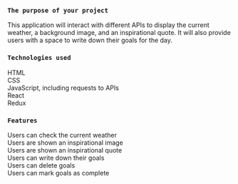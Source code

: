 ### `The purpose of your project`
This application will interact with different APIs to display the current weather, a background image, and an inspirational quote. It will also provide users with a space to write down their goals for the day.

### `Technologies used`

HTML<br>
CSS<br>
JavaScript, including requests to APIs<br>
React<br>
Redux<br>

### `Features`

Users can check the current weather<br>
Users are shown an inspirational image<br>
Users are shown an inspirational quote<br>
Users can write down their goals<br>
Users can delete goals<br>
Users can mark goals as complete<br>



